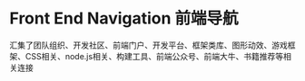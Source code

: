 # Front End Navigation 前端导航 
汇集了团队组织、开发社区、前端门户、开发平台、框架类库、图形动效、游戏框架、CSS相关、node.js相关、构建工具、前端公众号、前端大牛、书籍推荐等相关连接